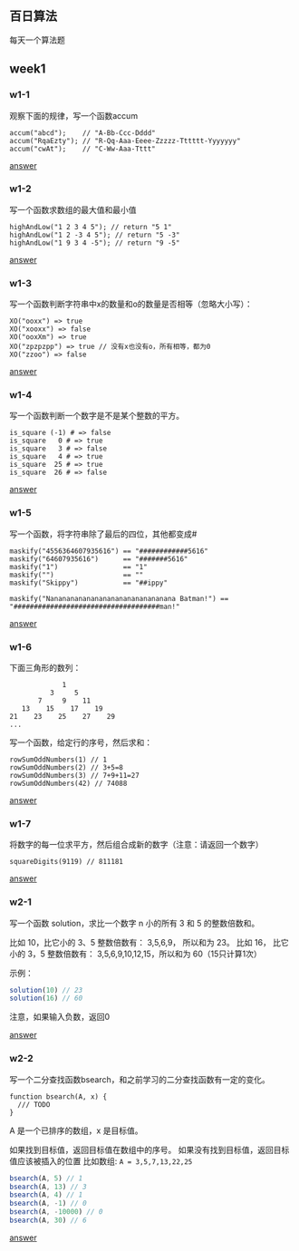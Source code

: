 ## 百日算法
每天一个算法题

## week1
### w1-1
观察下面的规律，写一个函数accum
```
accum("abcd");    // "A-Bb-Ccc-Dddd"
accum("RqaEzty"); // "R-Qq-Aaa-Eeee-Zzzzz-Tttttt-Yyyyyyy"
accum("cwAt");    // "C-Ww-Aaa-Tttt"
```
[answer](https://github.com/sunyongjian/alg-exercise/blob/master/week1/w1-1.js)
### w1-2

写一个函数求数组的最大值和最小值
```
highAndLow("1 2 3 4 5"); // return "5 1"
highAndLow("1 2 -3 4 5"); // return "5 -3"
highAndLow("1 9 3 4 -5"); // return "9 -5"
```
[answer](https://github.com/sunyongjian/alg-exercise/blob/master/week1/w1-2.js)
### w1-3
写一个函数判断字符串中x的数量和o的数量是否相等（忽略大小写）：

```
XO("ooxx") => true
XO("xooxx") => false
XO("ooxXm") => true
XO("zpzpzpp") => true // 没有x也没有o，所有相等，都为0
XO("zzoo") => false
```

[answer](https://github.com/sunyongjian/alg-exercise/blob/master/week1/w1-3.js)


### w1-4
写一个函数判断一个数字是不是某个整数的平方。
```
is_square (-1) # => false
is_square   0 # => true
is_square   3 # => false
is_square   4 # => true
is_square  25 # => true
is_square  26 # => false
```

[answer](https://github.com/sunyongjian/alg-exercise/blob/master/week1/w1-4.js)


### w1-5

写一个函数，将字符串除了最后的四位，其他都变成#
```
maskify("4556364607935616") == "############5616"
maskify("64607935616")      == "#######5616"
maskify("1")                == "1"
maskify("")                 == ""
maskify("Skippy")           == "##ippy"

maskify("Nananananananananananananananana Batman!") == "####################################man!"
```

[answer](https://github.com/sunyongjian/alg-exercise/blob/master/week1/w1-5.js)


### w1-6
下面三角形的数列：
```
             1
          3     5
       7     9    11
   13    15    17    19
21    23    25    27    29
...
```
写一个函数，给定行的序号，然后求和：
```
rowSumOddNumbers(1) // 1
rowSumOddNumbers(2) // 3+5=8
rowSumOddNumbers(3) // 7+9+11=27
rowSumOddNumbers(42) // 74088
```
[answer](https://github.com/sunyongjian/alg-exercise/blob/master/week1/w1-6.js)


### w1-7
将数字的每一位求平方，然后组合成新的数字（注意：请返回一个数字）
```
squareDigits(9119) // 811181
```

[answer](https://github.com/sunyongjian/alg-exercise/blob/master/week1/w1-7.js)

### w2-1
写一个函数 solution，求比一个数字 n 小的所有 3 和 5 的整数倍数和。

比如 10，比它小的 3、5 整数倍数有： 3,5,6,9， 所以和为 23。 比如 16， 比它小的 3，5 整数倍数有： 3,5,6,9,10,12,15，所以和为 60（15只计算1次）

示例：
```js
solution(10) // 23
solution(16) // 60
```
注意，如果输入负数，返回0

[answer](https://github.com/sunyongjian/alg-exercise/blob/master/week2/w2-1.js)


### w2-2
写一个二分查找函数bsearch，和之前学习的二分查找函数有一定的变化。
```
function bsearch(A, x) {
  /// TODO
}
```
A 是一个已排序的数组，x 是目标值。

如果找到目标值，返回目标值在数组中的序号。
如果没有找到目标值，返回目标值应该被插入的位置
比如数组: `A = 3,5,7,13,22,25`
```js
bsearch(A, 5) // 1
bsearch(A, 13) // 3
bsearch(A, 4) // 1
bsearch(A, -1) // 0
bsearch(A, -10000) // 0
bsearch(A, 30) // 6
```
[answer](https://github.com/sunyongjian/alg-exercise/blob/master/week2/w2-2.js)
